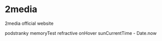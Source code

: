 # 2media
2media official website

podstranky 
memoryTest 
refractive 
onHover 
sunCurrentTime - Date.now